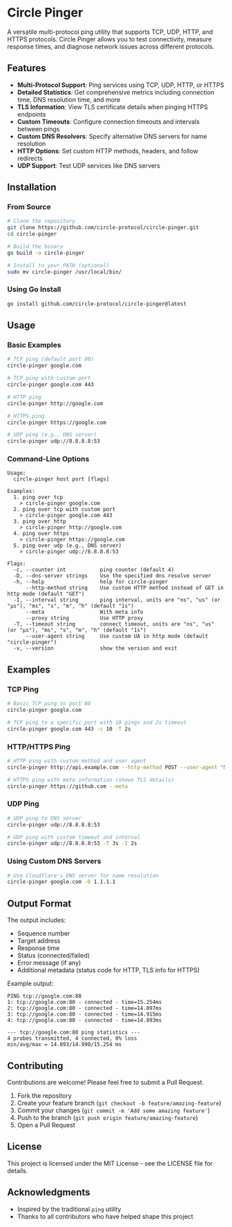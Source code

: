 # Circle Pinger

A versatile multi-protocol ping utility that supports TCP, UDP, HTTP, and HTTPS protocols. Circle Pinger allows you to test connectivity, measure response times, and diagnose network issues across different protocols.

## Features

- **Multi-Protocol Support**: Ping services using TCP, UDP, HTTP, or HTTPS
- **Detailed Statistics**: Get comprehensive metrics including connection time, DNS resolution time, and more
- **TLS Information**: View TLS certificate details when pinging HTTPS endpoints
- **Custom Timeouts**: Configure connection timeouts and intervals between pings
- **Custom DNS Resolvers**: Specify alternative DNS servers for name resolution
- **HTTP Options**: Set custom HTTP methods, headers, and follow redirects
- **UDP Support**: Test UDP services like DNS servers

## Installation

### From Source

```bash
# Clone the repository
git clone https://github.com/circle-protocol/circle-pinger.git
cd circle-pinger

# Build the binary
go build -o circle-pinger

# Install to your PATH (optional)
sudo mv circle-pinger /usr/local/bin/
```

### Using Go Install

```bash
go install github.com/circle-protocol/circle-pinger@latest
```

## Usage

### Basic Examples

```bash
# TCP ping (default port 80)
circle-pinger google.com

# TCP ping with custom port
circle-pinger google.com 443

# HTTP ping
circle-pinger http://google.com

# HTTPS ping
circle-pinger https://google.com

# UDP ping (e.g., DNS server)
circle-pinger udp://8.8.8.8:53
```

### Command-Line Options

```
Usage:
  circle-pinger host port [flags]

Examples:
  1. ping over tcp
    > circle-pinger google.com
  2. ping over tcp with custom port
    > circle-pinger google.com 443
  3. ping over http
    > circle-pinger http://google.com
  4. ping over https
    > circle-pinger https://google.com
  5. ping over udp (e.g., DNS server)
    > circle-pinger udp://8.8.8.8:53

Flags:
  -c, --counter int           ping counter (default 4)
  -D, --dns-server strings    Use the specified dns resolve server
  -h, --help                  help for circle-pinger
      --http-method string    Use custom HTTP method instead of GET in http mode (default "GET")
  -I, --interval string       ping interval, units are "ns", "us" (or "µs"), "ms", "s", "m", "h" (default "1s")
      --meta                  With meta info
      --proxy string          Use HTTP proxy
  -T, --timeout string        connect timeout, units are "ns", "us" (or "µs"), "ms", "s", "m", "h" (default "1s")
      --user-agent string     Use custom UA in http mode (default "circle-pinger")
  -v, --version               show the version and exit
```

## Examples

### TCP Ping

```bash
# Basic TCP ping to port 80
circle-pinger google.com

# TCP ping to a specific port with 10 pings and 2s timeout
circle-pinger google.com 443 -c 10 -T 2s
```

### HTTP/HTTPS Ping

```bash
# HTTP ping with custom method and user agent
circle-pinger http://api.example.com --http-method POST --user-agent "MyApp/1.0"

# HTTPS ping with meta information (shows TLS details)
circle-pinger https://github.com --meta
```

### UDP Ping

```bash
# UDP ping to DNS server
circle-pinger udp://8.8.8.8:53

# UDP ping with custom timeout and interval
circle-pinger udp://8.8.8.8:53 -T 3s -I 2s
```

### Using Custom DNS Servers

```bash
# Use Cloudflare's DNS server for name resolution
circle-pinger google.com -D 1.1.1.1
```

## Output Format

The output includes:

- Sequence number
- Target address
- Response time
- Status (connected/failed)
- Error message (if any)
- Additional metadata (status code for HTTP, TLS info for HTTPS)

Example output:
```
PING tcp://google.com:80
1: tcp://google.com:80 - connected - time=15.254ms
2: tcp://google.com:80 - connected - time=14.897ms
3: tcp://google.com:80 - connected - time=14.915ms
4: tcp://google.com:80 - connected - time=14.893ms

--- tcp://google.com:80 ping statistics ---
4 probes transmitted, 4 connected, 0% loss
min/avg/max = 14.893/14.990/15.254 ms
```

## Contributing

Contributions are welcome! Please feel free to submit a Pull Request.

1. Fork the repository
2. Create your feature branch (`git checkout -b feature/amazing-feature`)
3. Commit your changes (`git commit -m 'Add some amazing feature'`)
4. Push to the branch (`git push origin feature/amazing-feature`)
5. Open a Pull Request

## License

This project is licensed under the MIT License - see the LICENSE file for details.

## Acknowledgments

- Inspired by the traditional `ping` utility
- Thanks to all contributors who have helped shape this project
